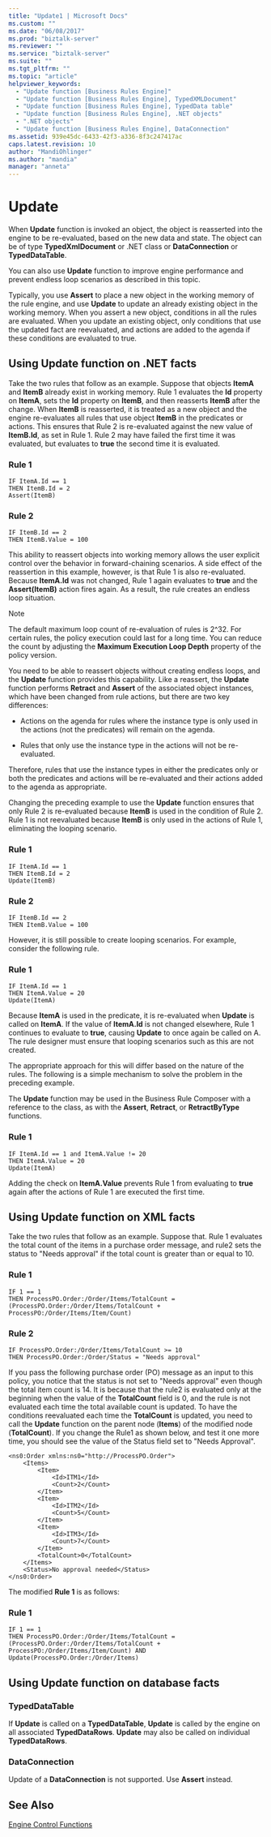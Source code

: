 ```yaml
---
title: "Update1 | Microsoft Docs"
ms.custom: ""
ms.date: "06/08/2017"
ms.prod: "biztalk-server"
ms.reviewer: ""
ms.service: "biztalk-server"
ms.suite: ""
ms.tgt_pltfrm: ""
ms.topic: "article"
helpviewer_keywords: 
  - "Update function [Business Rules Engine]"
  - "Update function [Business Rules Engine], TypedXMLDocument"
  - "Update function [Business Rules Engine], TypedData table"
  - "Update function [Business Rules Engine], .NET objects"
  - ".NET objects"
  - "Update function [Business Rules Engine], DataConnection"
ms.assetid: 939e45dc-6433-42f3-a336-8f3c247417ac
caps.latest.revision: 10
author: "MandiOhlinger"
ms.author: "mandia"
manager: "anneta"
---
```

# Update
When **Update** function is invoked an object, the object is reasserted into the engine to be re-evaluated, based on the new data and state. The object can be of type **TypedXmlDocument** or .NET class or **DataConnection** or **TypedDataTable**.  
  
 You can also use **Update** function to improve engine performance and prevent endless loop scenarios as described in this topic.  
  
 Typically, you use **Assert** to place a new object in the working memory of the rule engine, and use **Update** to update an already existing object in the working memory. When you assert a new object, conditions in all the rules are evaluated. When you update an existing object, only conditions that use the updated fact are reevaluated, and actions are added to the agenda if these conditions are evaluated to true.  
  
## Using Update function on .NET facts  
 Take the two rules that follow as an example. Suppose that objects **ItemA** and **ItemB** already exist in working memory. Rule 1 evaluates the **Id** property on **ItemA**, sets the **Id** property on **ItemB**, and then reasserts **ItemB** after the change. When **ItemB** is reasserted, it is treated as a new object and the engine re-evaluates all rules that use object **ItemB** in the predicates or actions. This ensures that Rule 2 is re-evaluated against the new value of **ItemB.Id**, as set in Rule 1. Rule 2 may have failed the first time it was evaluated, but evaluates to **true** the second time it is evaluated.  
  
### Rule 1  
  
```  
IF ItemA.Id == 1  
THEN ItemB.Id = 2  
Assert(ItemB)  
```  
  
### Rule 2  
  
```  
IF ItemB.Id == 2  
THEN ItemB.Value = 100  
```  
  
 This ability to reassert objects into working memory allows the user explicit control over the behavior in forward-chaining scenarios. A side effect of the reassertion in this example, however, is that Rule 1 is also re-evaluated. Because **ItemA.Id** was not changed, Rule 1 again evaluates to **true** and the **Assert(ItemB)** action fires again. As a result, the rule creates an endless loop situation.  
  
> [!NOTE]
>  The default maximum loop count of re-evaluation of rules is 2^32. For certain rules, the policy execution could last for a long time. You can reduce the count by adjusting the **Maximum Execution Loop Depth** property of the policy version.  
  
 You need to be able to reassert objects without creating endless loops, and the **Update** function provides this capability. Like a reassert, the **Update** function performs **Retract** and **Assert** of the associated object instances, which have been changed from rule actions, but there are two key differences:  
  
-   Actions on the agenda for rules where the instance type is only used in the actions (not the predicates) will remain on the agenda.  
  
-   Rules that only use the instance type in the actions will not be re-evaluated.  
  
 Therefore, rules that use the instance types in either the predicates only or both the predicates and actions will be re-evaluated and their actions added to the agenda as appropriate.  
  
 Changing the preceding example to use the **Update** function ensures that only Rule 2 is re-evaluated because **ItemB** is used in the condition of Rule 2. Rule 1 is not reevaluated because **ItemB** is only used in the actions of Rule 1, eliminating the looping scenario.  
  
### Rule 1  
  
```  
IF ItemA.Id == 1  
THEN ItemB.Id = 2  
Update(ItemB)  
```  
  
### Rule 2  
  
```  
IF ItemB.Id == 2  
THEN ItemB.Value = 100  
```  
  
 However, it is still possible to create looping scenarios. For example, consider the following rule.  
  
### Rule 1  
  
```  
IF ItemA.Id == 1  
THEN ItemA.Value = 20  
Update(ItemA)  
```  
  
 Because **ItemA** is used in the predicate, it is re-evaluated when **Update** is called on **ItemA**. If the value of **ItemA.Id** is not changed elsewhere, Rule 1 continues to evaluate to **true**, causing **Update** to once again be called on A. The rule designer must ensure that looping scenarios such as this are not created.  
  
 The appropriate approach for this will differ based on the nature of the rules. The following is a simple mechanism to solve the problem in the preceding example.  
  
 The **Update** function may be used in the Business Rule Composer with a reference to the class, as with the **Assert**, **Retract**, or **RetractByType** functions.  
  
### Rule 1  
  
```  
IF ItemA.Id == 1 and ItemA.Value != 20  
THEN ItemA.Value = 20  
Update(ItemA)  
```  
  
 Adding the check on **ItemA.Value** prevents Rule 1 from evaluating to **true** again after the actions of Rule 1 are executed the first time.  
  
## Using Update function on XML facts  
 Take the two rules that follow as an example. Suppose that. Rule 1 evaluates the total count of the items in a purchase order message, and rule2 sets the status to "Needs approval" if the total count is greater than or equal to 10.  
  
### Rule 1  
  
```  
IF 1 == 1  
THEN ProcessPO.Order:/Order/Items/TotalCount = (ProcessPO.Order:/Order/Items/TotalCount + ProcessPO:/Order/Items/Item/Count)  
```  
  
### Rule 2  
  
```  
IF ProcessPO.Order:/Order/Items/TotalCount >= 10  
THEN ProcessPO.Order:/Order/Status = "Needs approval"  
```  
  
 If you pass the following purchase order (PO) message as an input to this policy, you notice that the status is not set to "Needs approval" even though the total item count is 14. It is because that the rule2 is evaluated only at the beginning when the value of the **TotalCount** field is 0, and the rule is not evaluated each time the total available count is updated. To have the conditions reevaluated each time the **TotalCount** is updated, you need to call the **Update** function on the parent node (**Items**) of the modified node (**TotalCount**). If you change the Rule1 as shown below, and test it one more time, you should see the value of the Status field set to "Needs Approval".  
  
```  
<ns0:Order xmlns:ns0="http://ProcessPO.Order">  
    <Items>  
        <Item>  
            <Id>ITM1</Id>  
            <Count>2</Count>  
        </Item>  
        <Item>  
            <Id>ITM2</Id>  
            <Count>5</Count>  
        </Item>  
        <Item>  
            <Id>ITM3</Id>  
            <Count>7</Count>  
        </Item>  
        <TotalCount>0</TotalCount>  
    </Items>  
    <Status>No approval needed</Status>  
</ns0:Order>  
```  
  
 The modified **Rule 1** is as follows:  
  
### Rule 1  
  
```  
IF 1 == 1  
THEN ProcessPO.Order:/Order/Items/TotalCount = (ProcessPO.Order:/Order/Items/TotalCount + ProcessPO:/Order/Items/Item/Count) AND  
Update(ProcessPO.Order:/Order/Items)  
```  
  
## Using Update function on database facts  
  
### TypedDataTable  
 If **Update** is called on a **TypedDataTable**, **Update** is called by the engine on all associated **TypedDataRows**. **Update** may also be called on individual **TypedDataRows**.  
  
### DataConnection  
 Update of a **DataConnection** is not supported. Use **Assert** instead.  
  
## See Also  
 [Engine Control Functions](../core/engine-control-functions.md)